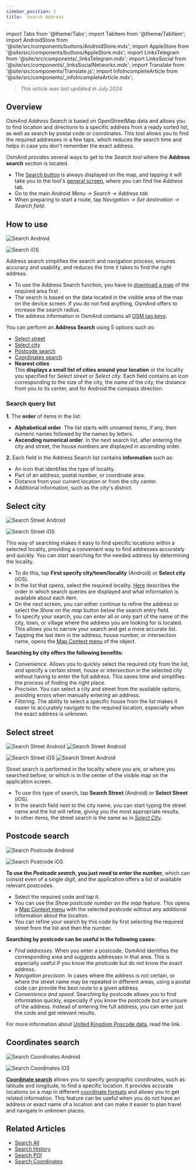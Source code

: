 ```yaml
---
sidebar_position: 2
title:  Search Address
---
```


import Tabs from '@theme/Tabs';
import TabItem from '@theme/TabItem';
import AndroidStore from '@site/src/components/buttons/AndroidStore.mdx';
import AppleStore from '@site/src/components/buttons/AppleStore.mdx';
import LinksTelegram from '@site/src/components/_linksTelegram.mdx';
import LinksSocial from '@site/src/components/_linksSocialNetworks.mdx';
import Translate from '@site/src/components/Translate.js';
import InfoIncompleteArticle from '@site/src/components/_infoIncompleteArticle.mdx';

<InfoIncompleteArticle/>

> *This article was last updated in July 2024*

## Overview

*OsmAnd Address Search* is based on OpenStreetMap data and allows you to find location and directions to a specific address from a ready sorted list, as well as search by postal code or coordinates. This tool allows you to find the required addresses in a few taps, which reduces the search time and helps in case you don't remember the exact address.  

OsmAnd provides several ways to get to the *Search tool* where the **Address search** section is located.

- The [Search button](../widgets/map-buttons.md#search) is always displayed on the map, and tapping it will take you to the tool's [general screen](#how-to-use), where you can find the *Address* tab.
- Go to the main Android *Menu → Search → Address tab*.
- When preparing to start a route, tap *Navigation → Set destination → Search field*.  


## How to use

<Tabs groupId="operating-systems">

<TabItem value="android" label="Android">

![Search Android](@site/static/img/search/search_address_andr.png) 

</TabItem>

<TabItem value="ios" label="iOS">

![Search iOS](@site/static/img/search/street_search_ios.png)  

</TabItem>

</Tabs>

Address search simplifies the search and navigation process, ensures accuracy and usability, and reduces the time it takes to find the right address.  
- To use the Address Search function, you have to [download a map](../start-with/download-maps.md) of the required area first . 
- The search is based on the data located in the visible area of the map on the device screen. If you do not find anything, OsmAnd offers to increase the search radius.
- The address information in OsmAnd contains all [OSM tag keys](https://wiki.openstreetmap.org/w/index.php?title=Key:addr).

You can perform an **Address Search** using 5 options such as:

- [Select street](#select-street)
- [Select city](#select-city)
- [Postcode search](#postcode-search)
- [Coordinates search](#coordinates-search)
- **Nearest cities**  
    This **displays a small list of cities around your location** or the locality you specified for *Select street* or *Select city*. Each field contains an icon corresponding to the size of the city, the name of the city, the distance from you to its center, and for Android the compass direction.


### Search query list

**1.** The **order** of items in the list:
- **Alphabetical order**. The list starts with unnamed items, if any, then numeric names followed by the names by letters.
- **Ascending numerical order**. In the next search list, after entering the city and street, the house numbers are displayed in ascending order.

**2.** Each field in the Address Search list contains **information** such as:
- An icon that identifies the type of locality.
- Part of an address, postal number, or coordinate area.
- Distance from your current location or from the city center.
- Additional information, such as the city's district.


## Select city

<Tabs groupId="operating-systems">

<TabItem value="android" label="Android">

![Search Street Android](@site/static/img/search/town_search_android.png) 

</TabItem>

<TabItem value="ios" label="iOS">

![Search Street iOS](@site/static/img/search/town_search_ios.png)

</TabItem>

</Tabs>

This way of searching makes it easy to find specific locations within a selected locality, providing a convenient way to find addresses accurately and quickly. You can start searching for the needed address by determining the locality.   

- To do this, tap **First specify city/town/locality** (Android) or **Select city** (iOS). 
- In the list that opens, select the required locality. [Here](#search-query-list) describes the order in which search queries are displayed and what information is available about each item.
- On the next screen, you can either continue to refine the address or select the *Show on the map* button below the search entry field.
- To specify your search, you can enter all or only part of the name of the city, town, or village where the address you are looking for is located. This allows you to narrow your search and get a more accurate list.
- Tapping the last item in the address, house number, or intersection name, opens the [Map Context menu](../map/map-context-menu.md#select-an-object-short-tap) of the object.  

**Searching by city offers the following benefits:**
- *Convenience*. Allows you to quickly select the required city from the list, and specify a certain street, house or intersection in the selected city without having to enter the full address. This saves time and simplifies the process of finding the right place.
- *Precision.* You can select a city and street from the available options, avoiding errors when manually entering an address.
- *Filtering.* The ability to select a specific house from the list makes it easier to accurately navigate to the required location, especially when the exact address is unknown.  

<!--
City/City/Village Search by *[addr:city/hamlet/town/village/suburb=*](https://wiki.openstreetmap.org/w/index.php?title=Key:addr)*. Result: displaying all objects with this name.
-->


## Select street

<Tabs groupId="operating-systems">

<TabItem value="android" label="Android">

![Search Street Android](@site/static/img/search/street_search.png) ![Search Street Android](@site/static/img/search/street_search_1.png)

</TabItem>

<TabItem value="ios" label="iOS">

![Search Street iOS](@site/static/img/search/address_street_search_ios.png) ![Search Street Android](@site/static/img/search/address_street_search_1_ios.png)

</TabItem>

</Tabs>

Street search is performed in the locality where you are, or where you searched before, or which is in the center of the visible map on the application screen. 

- To use this type of search, tap **Search Street** (Android) or **Select Street** (iOS).
- In the search field next to the city name, you can start typing the street name and the list will refine, giving you the most appropriate results.
- In other items, the street search is the same as in [*Select City*](#select-city).

<!-- 
Search for streets by *[addr:street=*](https://wiki.openstreetmap.org/w/index.php?title=Key:addr)*. Result: all streets with this name are shown.
-->


## Postcode search

<Tabs groupId="operating-systems">

<TabItem value="android" label="Android">

![Search Postcode Android](@site/static/img/search/postcode_android.png)

</TabItem>

<TabItem value="ios" label="iOS">

![Search Postcode iOS](@site/static/img/search/postcode_ios.png)

</TabItem>

</Tabs>

**To use the *Postcode search*, you just need to enter the number**, which can consist even of a single digit, and the application offers a list of available relevant postcodes.
- Select the required code and tap it.
- You can use the *Show *postcode number* on the map* feature. This opens a [Map Context menu](../map/map-context-menu.md#select-an-object-short-tap) with the selected postcode without any additional information about the location.
- You can refine your search by this code by first selecting the required street from the list and then the number.

**Searching by postcode can be useful in the following cases:**  
- *Find addresses*. When you enter a postcode, OsmAnd identifies the corresponding area and suggests addresses in that area. This is especially useful if you know the postcode but do not know the exact address.
- *Navigation precision*. In cases where the address is not certain, or where the street name may be repeated in different areas, using a postal code can provide the best route to a given address.
- *Convenience and speed*. Searching by postcode allows you to find information quickly, especially if you know the postcode but are unsure of the address. Instead of entering the full address, you can enter just the code and get relevant results.  

For more information about [United Kingdom Poscode data](https://github.com/hvdwolf/OsmAnd-UKpostcodes/releases), read the link.    


## Coordinates search

<Tabs groupId="operating-systems">

<TabItem value="android" label="Android">

![Search Coordinates Android](@site/static/img/search/coordinates_search_android.png)

</TabItem>

<TabItem value="ios" label="iOS">

![Search Coordinates iOS](@site/static/img/search/coordinates_search_ios.png)

</TabItem>

</Tabs>

[**Coordinate search**](../search/search-coordinates.md) allows you to specify geographic coordinates, such as latitude and longitude, to find a specific location. It provides accurate locations on a map in different [coordinate formats](../search/search-coordinates.md#coordinates-search) and allows you to get related information. This feature can be useful when you do not have an address or exact name of a location and can make it easier to plan travel and navigate in unknown places.  


## Related Articles

- [Search All](./search-all.md)
- [Search History](./search-history.md)
- [Search POI](./search-poi.md)
- [Search Coordinates](./search-coordinates.md)
